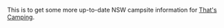 This is to get some more up-to-date NSW campsite information for
[That's Camping](https://github.com/mlandauer/thats-camping-react-native).

